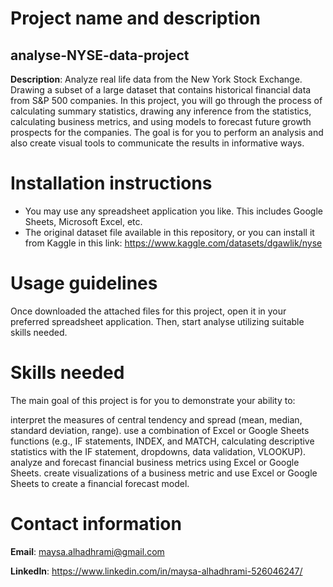 # Project name and description

## analyse-NYSE-data-project
**Description**: Analyze real life data from the New York Stock Exchange. Drawing a subset of a large dataset that contains historical financial data from S&amp;P 500 companies.
In this project, you will go through the process of calculating summary statistics, drawing any inference from the statistics, calculating business metrics, and using models to forecast future growth prospects for the companies. The goal is for you to perform an analysis and also create visual tools to communicate the results in informative ways.

# Installation instructions
- You may use any spreadsheet application you like. This includes Google Sheets, Microsoft Excel, etc.
- The original dataset file available in this repository, or you can install it from Kaggle in this link: https://www.kaggle.com/datasets/dgawlik/nyse

# Usage guidelines
Once downloaded the attached files for this project, open it  in your preferred spreadsheet application. Then, start analyse utilizing suitable skills needed.

# Skills needed 
The main goal of this project is for you to demonstrate your ability to:

interpret the measures of central tendency and spread (mean, median, standard deviation, range).
use a combination of Excel or Google Sheets functions (e.g., IF statements, INDEX, and MATCH, calculating descriptive statistics with the IF statement, dropdowns, data validation, VLOOKUP).
analyze and forecast financial business metrics using Excel or Google Sheets.
create visualizations of a business metric and use Excel or Google Sheets to create a financial forecast model.

# Contact information 
**Email**: maysa.alhadhrami@gmail.com

**LinkedIn**: https://www.linkedin.com/in/maysa-alhadhrami-526046247/
